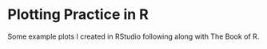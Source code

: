 # Plotting Practice in R
Some example plots I created in RStudio following along with The Book of R.
